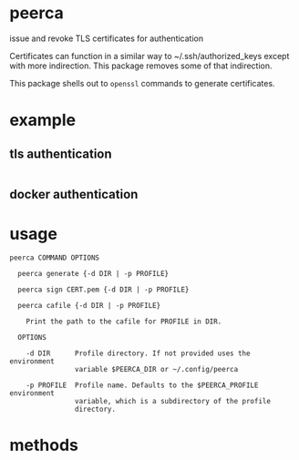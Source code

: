 # peerca

issue and revoke TLS certificates for authentication

Certificates can function in a similar way to ~/.ssh/authorized_keys except with
more indirection. This package removes some of that indirection.

This package shells out to `openssl` commands to generate certificates.

# example

## tls authentication

``` js
```

## docker authentication

# usage

```
peerca COMMAND OPTIONS

  peerca generate {-d DIR | -p PROFILE}

  peerca sign CERT.pem {-d DIR | -p PROFILE}

  peerca cafile {-d DIR | -p PROFILE}

    Print the path to the cafile for PROFILE in DIR.

  OPTIONS
  
    -d DIR      Profile directory. If not provided uses the environment
                variable $PEERCA_DIR or ~/.config/peerca

    -p PROFILE  Profile name. Defaults to the $PEERCA_PROFILE environment
                variable, which is a subdirectory of the profile
                directory.

```

# methods

``` js

```
